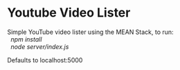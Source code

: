# Youtube Video Lister

Simple YouTube video lister using the MEAN Stack, to run:  
&nbsp;&nbsp;*npm install*  
&nbsp;&nbsp;*node server/index.js*  
  
Defaults to localhost:5000
